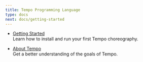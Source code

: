 ```yaml
---
title: Tempo Programming Language
type: docs
next: docs/getting-started
---
```


- [Getting Started](./getting-started)\
  Learn how to install and run your first Tempo choreography.

- [About Tempo](./about-tempo)\
  Get a better understanding of the goals of Tempo.
